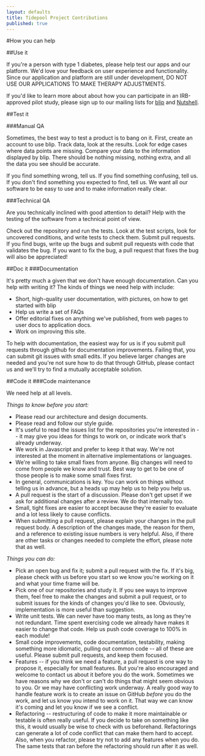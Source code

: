 ```yaml
---
layout: defaults
title: Tidepool Project Contributions
published: true
---
```


#How you can help

##Use it

If you're a person with type 1 diabetes, please help test our apps and our platform. We'd love your feedback on user experience and functionality. Since our application and platform are still under development, DO NOT USE OUR APPLICATIONS TO MAKE THERAPY ADJUSTMENTS.

If you'd like to learn more about about how you can participate in an IRB-approved pilot study, please sign up to our mailing lists for [blip](http://tidepool.org/blip) and [Nutshell](http://tidepool.org/Nutshell).

##Test it

###Manual QA

Sometimes, the best way to test a product is to bang on it. First, create an account to use blip. Track data, look at the results. Look for edge cases where data points are missing. Compare your data to the information displayed by blip. There should be nothing missing, nothing extra, and all the data you see should be accurate. 

If you find something wrong, tell us. If you find something confusing, tell us. If you don't find something you expected to find, tell us. We want all our software to be easy to use and to make information really clear. 

###Technical QA

Are you technically inclined with good attention to detail? Help with the testing of the software from a technical point of view.

Check out the repository and run the tests. Look at the test scripts, look for uncovered conditions, and write tests to check them. Submit pull requests. If you find bugs, write up the bugs and submit pull requests with code that validates the bug. If you want to fix the bug, a pull request that fixes the bug will also be appreciated!

##Doc it
###Documentation

It's pretty much a given that we don't have enough documentation. Can you help with writing it? The kinds of things we need help with include:

* Short, high-quality user documentation, with pictures, on how to get started with blip
* Help us write a set of FAQs
* Offer editorial fixes on anything we've published, from web pages to user docs to application docs.
* Work on improving this site.

To help with documentation, the easiest way for us is if you submit pull requests through github for documentation improvements. Failing that, you can submit git issues with small edits. If you believe larger changes are needed and you're not sure how to do that through GitHub, please contact us and we'll try to find a mutually acceptable solution.

##Code it
###Code maintenance

We need help at all levels. 

_Things to know before you start:_

* Please read our architecture and design documents.
* Please read and follow our style guide.
* It's useful to read the issues list for the repositories you're interested in -- it may give you ideas for things to work on, or indicate work that's already underway.
* We work in Javascript and prefer to keep it that way. We're not interested at the moment in alternative implementations or languages. 
* We're willing to take small fixes from anyone. Big changes will need to come from people we know and trust. Best way to get to be one of those people is to make some small fixes first.
* In general, communications is key. You can work on things without telling us in advance, but a heads up may help us to help you help us.
* A pull request is the start of a discussion. Please don't get upset if we ask for additional changes after a review. We do that internally too.
* Small, tight fixes are easier to accept because they're easier to evaluate and a lot less likely to cause conflicts.
* When submitting a pull request, please explain your changes in the pull request body. A description of the changes made, the reason for them, and a reference to existing issue numbers is very helpful. Also, if there are other tasks or changes needed to complete the effort, please note that as well.

_Things you can do:_

* Pick an open bug and fix it; submit a pull request with the fix. If it's big, please check with us before you start so we know you're working on it and what your time frame will be. 
* Pick one of our repositories and study it. If you see ways to improve them, feel free to make the changes and submit a pull request, or to submit issues for the kinds of changes you'd like to see. Obviously, implementation is more useful than suggestion.
* Write unit tests. We can never have too many tests, as long as they're not redundant. Time spent exercising code we already have makes it easier to change that code. Help us push code coverage to 100% in each module!
* Small code improvements, code documentation, testability, making something more idiomatic, pulling out common code -- all of these are useful. Please submit pull requests, and keep them focused. 
* Features -- if you think we need a feature, a pull request is one way to propose it, especially for small features. But you're also encouraged and welcome to contact us about it before you do the work. Sometimes we have reasons why we don't or can't do things that might seem obvious to you. Or we may have conflicting work underway. A really good way to handle feature work is to create an issue on GitHub *before* you do the work, and let us know you intend to work on it. That way we can know it's coming and let you know if we see a conflict.
* Refactoring -- restructuring of code to make it more maintainable or testable is often really useful. If you decide to take on something like this, it would usually be wise to check with us beforehand. Refactorings can generate a lot of code conflict that can make them hard to accept. Also, when you refactor, please try not to add any features when you do. The same tests that ran before the refactoring should run after it as well.
